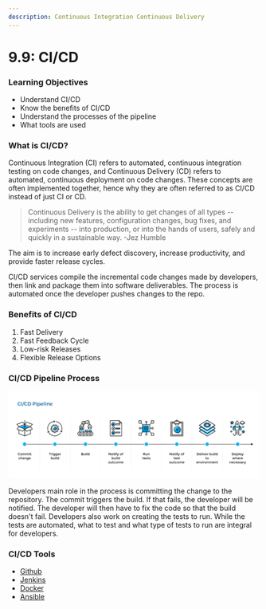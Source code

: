 ```yaml
---
description: Continuous Integration Continuous Delivery
---
```


# 9.9: CI/CD

### Learning Objectives

* Understand CI/CD
* Know the benefits of CI/CD
* Understand the processes of the pipeline
* What tools are used

### What is CI/CD?

Continuous Integration (CI) refers to automated, continuous integration testing on code changes, and Continuous Delivery (CD) refers to automated, continuous deployment on code changes. These concepts are often implemented together, hence why they are often referred to as CI/CD instead of just CI or CD.

> Continuous Delivery is the ability to get changes of all types -- including new features, configuration changes, bug fixes, and experiments -- into production, or into the hands of users, safely and quickly in a sustainable way. -Jez Humble

The aim is to increase early defect discovery, increase productivity, and provide faster release cycles.

CI/CD services compile the incremental code changes made by developers, then link and package them into software deliverables. The process is automated once the developer pushes changes to the repo.

### Benefits of CI/CD

1. Fast Delivery
2. Fast Feedback Cycle
3. Low-risk Releases
4. Flexible Release Options

### CI/CD Pipeline Process

![](../.gitbook/assets/cicd-pipeline.png)

Developers main role in the process is committing the change to the repository. The commit triggers the build. If that fails, the developer will be notified. The developer will then have to fix the code so that the build doesn't fail. Developers also work on creating the tests to run. While the tests are automated, what to test and what type of tests to run are integral for developers.

### CI/CD Tools

* [Github](https://github.com)
* [Jenkins](https://www.jenkins.io/doc/pipeline/tour/hello-world/)
* [Docker](https://docs.docker.com/language/nodejs/configure-ci-cd/)
* [Ansible](https://docs.ansible.com/ansible/latest/user\_guide/playbooks\_intro.html)
